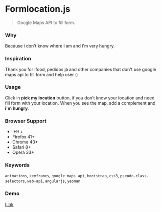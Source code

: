 # Formlocation.js

> Google Maps API to fill form.

### Why

Because i don't know where i am and i'm very hungry.

### Inspiration

Thank you for ifood, pedidos já and other companies that don't use google maps api to fill form and help user :)

### Usage

Click in **pick my location** button, if you don't know your location and need fill form with your location. When you see the map, add a complement and **i'm hungry**.

### Browser Support

- IE9 + 
- Firefox 41+
- Chrome 43+
- Safari 8+
- Opera 33+

### Keywords

`animations`, `keyframes`, `google maps api`, `bootstrap`, `css3`, `pseudo-class-selectors`, `web-api`, `angularjs`, `yeoman`

### Demo

[Link](https://thulioph.github.io/formlocation.js)
